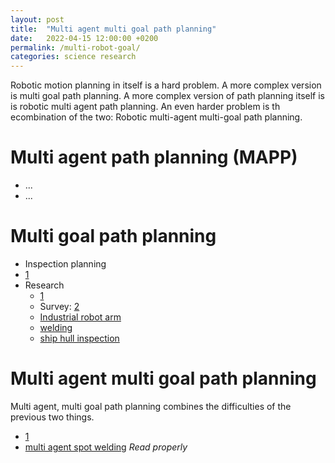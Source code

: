 ```yaml
---
layout: post
title:  "Multi agent multi goal path planning"
date:   2022-04-15 12:00:00 +0200
permalink: /multi-robot-goal/
categories: science research
---
```


Robotic motion planning in itself is a hard problem.
A more complex version is multi goal path planning.
A more complex version of path planning itself is is robotic multi agent path planning.
An even harder problem is th ecombination of the two: Robotic multi-agent multi-goal path planning.

# Multi agent path planning (MAPP)
- ...
- ...

# Multi goal path planning
- Inspection planning
- [1](https://arxiv.org/pdf/1706.04399.pdf)
- Research
  - [1](https://journals.sagepub.com/doi/pdf/10.1177/0278364906061705?casa_token=NrLoDE8nX6EAAAAA:YAHBWX83oxCSW9vsS24qMqBi2_vJzq6-15d5XazWZR6L73noL5mRLj-tCxF491jL-BtaOYxzstMs)
  - Survey: [2](https://www.researchgate.net/profile/Sergey-Alatartsev/publication/272498885_Robotic_Task_Sequencing_Problem_A_Survey/links/54e72c500cf277664ff7caaf/Robotic-Task-Sequencing-Problem-A-Survey.pdf)
  - [Industrial robot arm](https://www.sciencedirect.com/science/article/pii/S0736584513000410?casa_token=uxb6BI0QGdkAAAAA:m3k_eQlEPejrF5TGoDPphYCTwj-1CLuVvTteqnrpBE4br3Gf3TyVKqbxk7TqYE5p5ahnBp83eA)
  - [welding](http://old.sztaki.hu/~akovacs/publications/ijpr2016.pdf)
  - [ship hull inspection](https://www.researchgate.net/profile/Brendan-Englot/publication/228412841_Planning_complex_inspection_tasks_using_redundant_roadmaps/links/568eb00308ae78cc0516022f/Planning-complex-inspection-tasks-using-redundant-roadmaps.pdf)

# Multi agent multi goal path planning
Multi agent, multi goal path planning combines the difficulties of the previous two things.
- [1](https://link.springer.com/content/pdf/10.1007/978-3-642-19170-1_15.pdf)
- [multi agent spot welding](https://www.sciencedirect.com/science/article/pii/S0377221717305180?casa_token=wwOraNnZQTYAAAAA:HP22CM1WCQMb-DVe0NowUpRSD78loEfsiMS009NlS6i6o4kvZBuZZ9taIYk3J-5aI8Vsho-Qlw) *Read properly*
